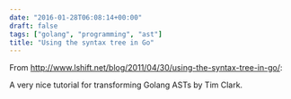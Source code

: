 ```yaml
---
date: "2016-01-28T06:08:14+00:00"
draft: false
tags: ["golang", "programming", "ast"]
title: "Using the syntax tree in Go"
---
```

From http://www.lshift.net/blog/2011/04/30/using-the-syntax-tree-in-go/:



A very nice tutorial for transforming Golang ASTs by Tim Clark.

